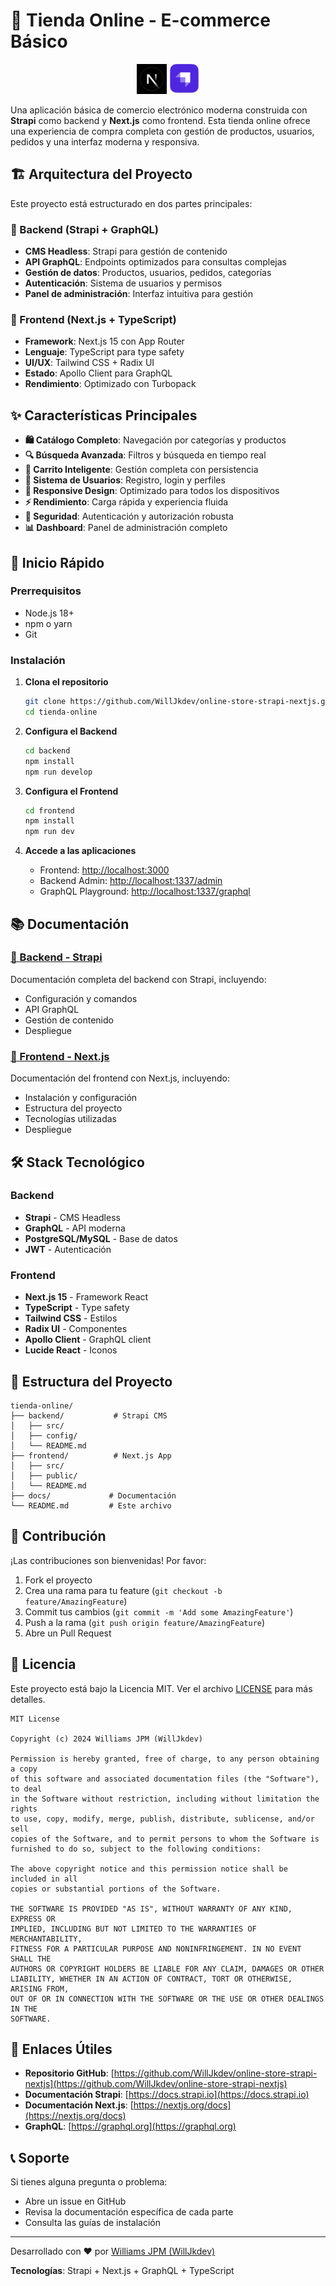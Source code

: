 # 🛒 Tienda Online - E-commerce Básico

<p align="center">
  <img src="public/nextjs.jpeg" alt="Next.js" width="48" height="48" />
  <img src="public/strapi.png" alt="Strapi" width="48" height="48" />
</p>





Una aplicación básica de comercio electrónico moderna construida con **Strapi** como backend y **Next.js** como frontend. Esta tienda online ofrece una experiencia de compra completa con gestión de productos, usuarios, pedidos y una interfaz moderna y responsiva.

## 🏗️ Arquitectura del Proyecto

Este proyecto está estructurado en dos partes principales:

### 🎯 Backend (Strapi + GraphQL)

- **CMS Headless**: Strapi para gestión de contenido
- **API GraphQL**: Endpoints optimizados para consultas complejas
- **Gestión de datos**: Productos, usuarios, pedidos, categorías
- **Autenticación**: Sistema de usuarios y permisos
- **Panel de administración**: Interfaz intuitiva para gestión

### 🎨 Frontend (Next.js + TypeScript)

- **Framework**: Next.js 15 con App Router
- **Lenguaje**: TypeScript para type safety
- **UI/UX**: Tailwind CSS + Radix UI
- **Estado**: Apollo Client para GraphQL
- **Rendimiento**: Optimizado con Turbopack

## ✨ Características Principales

- **🛍️ Catálogo Completo**: Navegación por categorías y productos
- **🔍 Búsqueda Avanzada**: Filtros y búsqueda en tiempo real
- **🛒 Carrito Inteligente**: Gestión completa con persistencia
- **👤 Sistema de Usuarios**: Registro, login y perfiles
- **📱 Responsive Design**: Optimizado para todos los dispositivos
- **⚡ Rendimiento**: Carga rápida y experiencia fluida
- **🔐 Seguridad**: Autenticación y autorización robusta
- **📊 Dashboard**: Panel de administración completo

## 🚀 Inicio Rápido

### Prerrequisitos

- Node.js 18+
- npm o yarn
- Git

### Instalación

1. **Clona el repositorio**

   ```bash
   git clone https://github.com/WillJkdev/online-store-strapi-nextjs.git
   cd tienda-online
   ```

2. **Configura el Backend**

   ```bash
   cd backend
   npm install
   npm run develop
   ```

3. **Configura el Frontend**

   ```bash
   cd frontend
   npm install
   npm run dev
   ```

4. **Accede a las aplicaciones**
   - Frontend: [http://localhost:3000](http://localhost:3000)
   - Backend Admin: [http://localhost:1337/admin](http://localhost:1337/admin)
   - GraphQL Playground: [http://localhost:1337/graphql](http://localhost:1337/graphql)

## 📚 Documentación

### [📖 Backend - Strapi](./backend/README.md)

Documentación completa del backend con Strapi, incluyendo:

- Configuración y comandos
- API GraphQL
- Gestión de contenido
- Despliegue

### [🎨 Frontend - Next.js](./frontend/README.md)

Documentación del frontend con Next.js, incluyendo:

- Instalación y configuración
- Estructura del proyecto
- Tecnologías utilizadas
- Despliegue

## 🛠️ Stack Tecnológico

### Backend

- **Strapi** - CMS Headless
- **GraphQL** - API moderna
- **PostgreSQL/MySQL** - Base de datos
- **JWT** - Autenticación

### Frontend

- **Next.js 15** - Framework React
- **TypeScript** - Type safety
- **Tailwind CSS** - Estilos
- **Radix UI** - Componentes
- **Apollo Client** - GraphQL client
- **Lucide React** - Iconos

## 📁 Estructura del Proyecto

```
tienda-online/
├── backend/           # Strapi CMS
│   ├── src/
│   ├── config/
│   └── README.md
├── frontend/          # Next.js App
│   ├── src/
│   ├── public/
│   └── README.md
├── docs/             # Documentación
└── README.md         # Este archivo
```

## 🤝 Contribución

¡Las contribuciones son bienvenidas! Por favor:

1. Fork el proyecto
2. Crea una rama para tu feature (`git checkout -b feature/AmazingFeature`)
3. Commit tus cambios (`git commit -m 'Add some AmazingFeature'`)
4. Push a la rama (`git push origin feature/AmazingFeature`)
5. Abre un Pull Request

## 📄 Licencia

Este proyecto está bajo la Licencia MIT. Ver el archivo [LICENSE](./frontend/LICENSE) para más detalles.

```
MIT License

Copyright (c) 2024 Williams JPM (WillJkdev)

Permission is hereby granted, free of charge, to any person obtaining a copy
of this software and associated documentation files (the "Software"), to deal
in the Software without restriction, including without limitation the rights
to use, copy, modify, merge, publish, distribute, sublicense, and/or sell
copies of the Software, and to permit persons to whom the Software is
furnished to do so, subject to the following conditions:

The above copyright notice and this permission notice shall be included in all
copies or substantial portions of the Software.

THE SOFTWARE IS PROVIDED "AS IS", WITHOUT WARRANTY OF ANY KIND, EXPRESS OR
IMPLIED, INCLUDING BUT NOT LIMITED TO THE WARRANTIES OF MERCHANTABILITY,
FITNESS FOR A PARTICULAR PURPOSE AND NONINFRINGEMENT. IN NO EVENT SHALL THE
AUTHORS OR COPYRIGHT HOLDERS BE LIABLE FOR ANY CLAIM, DAMAGES OR OTHER
LIABILITY, WHETHER IN AN ACTION OF CONTRACT, TORT OR OTHERWISE, ARISING FROM,
OUT OF OR IN CONNECTION WITH THE SOFTWARE OR THE USE OR OTHER DEALINGS IN THE
SOFTWARE.
```

## 🔗 Enlaces Útiles

- **Repositorio GitHub**: [https://github.com/WillJkdev/online-store-strapi-nextjs](https://github.com/WillJkdev/online-store-strapi-nextjs)
- **Documentación Strapi**: [https://docs.strapi.io](https://docs.strapi.io)
- **Documentación Next.js**: [https://nextjs.org/docs](https://nextjs.org/docs)
- **GraphQL**: [https://graphql.org](https://graphql.org)

## 📞 Soporte

Si tienes alguna pregunta o problema:

- Abre un issue en GitHub
- Revisa la documentación específica de cada parte
- Consulta las guías de instalación

---

Desarrollado con ❤️ por [Williams JPM (WillJkdev)](https://github.com/WillJkdev)

**Tecnologías**: Strapi + Next.js + GraphQL + TypeScript
